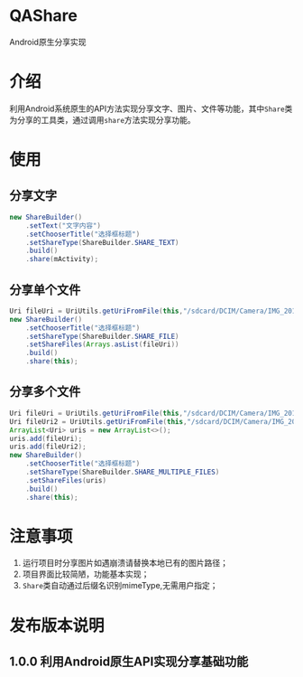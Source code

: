 # QAShare
Android原生分享实现

# 介绍
利用Android系统原生的API方法实现分享文字、图片、文件等功能，其中`Share`类为分享的工具类，通过调用`share`方法实现分享功能。

# 使用
## 分享文字
```java
new ShareBuilder()
    .setText("文字内容")
    .setChooserTitle("选择框标题")
    .setShareType(ShareBuilder.SHARE_TEXT)
    .build()
    .share(mActivity);
```
## 分享单个文件
```java
Uri fileUri = UriUtils.getUriFromFile(this,"/sdcard/DCIM/Camera/IMG_20181126_012932.jpg");
new ShareBuilder()
    .setChooserTitle("选择框标题")
    .setShareType(ShareBuilder.SHARE_FILE)
    .setShareFiles(Arrays.asList(fileUri))
    .build()
    .share(this);
```


## 分享多个文件
```java
Uri fileUri = UriUtils.getUriFromFile(this,"/sdcard/DCIM/Camera/IMG_20181126_012933.jpg");
Uri fileUri2 = UriUtils.getUriFromFile(this,"/sdcard/DCIM/Camera/IMG_20181126_012934.jpg");
ArrayList<Uri> uris = new ArrayList<>();
uris.add(fileUri);
uris.add(fileUri2);
new ShareBuilder()
    .setChooserTitle("选择框标题")
    .setShareType(ShareBuilder.SHARE_MULTIPLE_FILES)
    .setShareFiles(uris)
    .build()
    .share(this);
```

# 注意事项
1. 运行项目时分享图片如遇崩溃请替换本地已有的图片路径；
2. 项目界面比较简陋，功能基本实现；
3. `Share`类自动通过后缀名识别mimeType,无需用户指定；

# 发布版本说明
## 1.0.0 利用Android原生API实现分享基础功能
